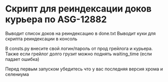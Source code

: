 # Скрипт для реиндексации доков курьера по ASG-12882 
Выводит список доков на реиндексацию в done.txt
Выводит куки для скрипта реиндексации в консоль


В consts.py внесите свой логин/пароль от прод грейлога и курьера.
Также если грейлог долго грузит можно поднять waiting_time (если падает ошибка)

Перед первым запуском убедитесь что у вас последняя версия хрома и селениума
